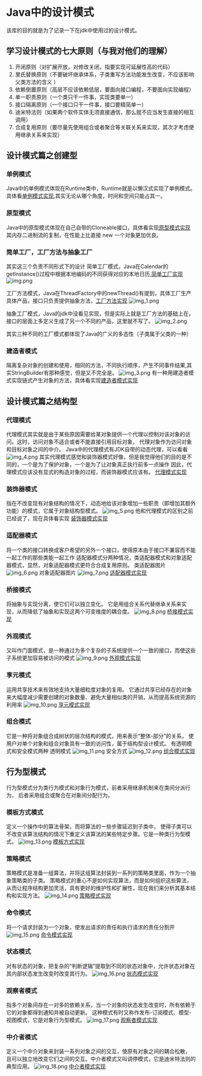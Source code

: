 # Java中的设计模式
该库的目的就是为了记录一下在jdk中使用过的设计模式。
## 学习设计模式的七大原则（与我对他们的理解）
1. 开闭原则（对扩展开放，对修改关闭，指要实现可延展性高的代码）
2. 里氏替换原则（不要破坏继承体系，子类重写方法功能发生改变，不应该影响父类方法的含义	）
3. 依赖倒置原则（高层不应该依赖低层，要面向接口编程，不要面向实现编程）
4. 单一职责原则（一个类只干一件事，实现类要单一）
5. 接口隔离原则（一个接口只干一件事，接口要精简单一）
6. 迪米特法则（如果两个软件实体无须直接通信，那么就不应当发生直接的相互调用）
7. 合成复用原则（要尽量先使用组合或者聚合等关联关系来实现，其次才考虑使用继承关系来实现）

## 设计模式篇之创建型
### 单例模式
Java中的单例模式体现在Runtime类中，Runtime就是以懒汉式实现了单例模式。
具体看[单例模式实现](src/create/Singleton.java),其实无论从哪个角度，时间和空间只能占其一。

### 原型模式
Java中的原型模式体现在自己自带的Cloneable接口，具体看实现[原型模式实现](src/create/Prototype.java)
其内存二进制流的复制，在性能上比直接 new 一个对象更加优良。

### 简单工厂，工厂方法与抽象工厂
其实这三个负责不同形式下的设计
简单工厂模式，Java在Calendar的getInstance()过程中根据本地编码的不同获得对应的本地日历,[简单工厂实现](src/create/SimpleFactory.java)
![img.png](img.png)

工厂方法模式，Java在ThreadFactory中的newThread()有提到，具体工厂生产具体产品，接口只负责提供抽象方法，[工厂方法实现](src/create/FactoryMethod.java)
![img_1.png](img_1.png)

抽象工厂模式，Java的jdk中没看见实现，但是实际上就是工厂方法的基础上在，接口的层面上多定义生成了另一个不同的产品，这里就不写了。
![img_2.png](img_2.png)

其实三种不同的工厂模式都体现了Java的广义的多态性（子类属于父类的一种）

### 建造者模式
隔离复杂对象的创建和使用，相同的方法，不同执行顺序，产生不同事件结果,其实StringBuilder有那种感觉，但是又不完全是。
![img_3.png](img_3.png)
有一种用建造者模式实现链式产生对象的方法，具体看实现[建造者模式实现](src/create/Builder.java)

## 设计模式篇之结构型
### 代理模式
代理模式其实就是由于某些原因需要给某对象提供一个代理以控制对该对象的访问。这时，访问对象不适合或者不能直接引用目标对象，
代理对象作为访问对象和目标对象之间的中介。
Java中的代理模式有JDK自带的动态代理，可以看看
![img_4.png](img_4.png)
其实代理模式感觉和装饰器模式好像，但是我觉得他们的目的是不同的，一个是为了保护对象，一个是为了让对象真正执行前多一点操作
因此，代理模式应该没有显式的构造对象的过程，而装饰器模式应该有。
[代理模式实现](src/structure/Proxy.java)

### 装饰器模式
指在不改变现有对象结构的情况下，动态地给该对象增加一些职责（即增加其额外功能）的模式，它属于对象结构型模式。
![img_5.png](img_5.png)
他和代理模式的区别之前已经说了，现在具体看实现
[装饰器模式实现](src/structure/Decorate.java)

### 适配器模式
将一个类的接口转换成客户希望的另外一个接口，使得原本由于接口不兼容而不能一起工作的那些类能一起工作
适配器模式分两种情况，类适配器模式和对象适配器模式，显然，对象适配器模式更符合合成复用原则。
类适配器图片
![img_6.png](img_6.png)
对象适配器图片
![img_7.png](img_7.png)
[适配器模式实现](src/structure/Adapter.java)

### 桥接模式
将抽象与实现分离，使它们可以独立变化。
它是用组合关系代替继承关系来实现，从而降低了抽象和实现这两个可变维度的耦合度。
![img_8.png](img_8.png)
[桥接模式实现](src/structure/Bridge.java)

### 外观模式
又叫作门面模式，是一种通过为多个复杂的子系统提供一个一致的接口，而使这些子系统更加容易被访问的模式
![img_9.png](img_9.png)
[外观模式实现](src/structure/Facade.java)

### 享元模式
运用共享技术来有效地支持大量细粒度对象的复用。
它通过共享已经存在的对象来大幅度减少需要创建的对象数量、避免大量相似类的开销，从而提高系统资源的利用率
![img_10.png](img_10.png)
[享元模式实现](src/structure/FlyWeight.java)

### 组合模式
它是一种将对象组合成树状的层次结构的模式，用来表示“整体-部分”的关系，
使用户对单个对象和组合对象具有一致的访问性，属于结构型设计模式。
有透明模式和安全模式两种
透明模式
![img_11.png](img_11.png)
安全方式
![img_12.png](img_12.png)
[组合模式实现](src/structure/Composite.java)

## 行为型模式
行为型模式分为类行为模式和对象行为模式，前者采用继承机制来在类间分派行为，
后者采用组合或聚合在对象间分配行为。

### 模板方式模式
定义一个操作中的算法骨架，而将算法的一些步骤延迟到子类中，
使得子类可以不改变该算法结构的情况下重定义该算法的某些特定步骤。它是一种类行为型模式。
![img_13.png](img_13.png)
[模板方式实现](src/action/Template.java)


### 策略模式
策略模式是准备一组算法，并将这组算法封装到一系列的策略类里面，作为一个抽象策略类的子类。
策略模式的重心不是如何实现算法，而是如何组织这些算法，从而让程序结构更加灵活，具有更好的维护性和扩展性，现在我们来分析其基本结构和实现方法。
![img_14.png](img_14.png)
[策略模式实现](src/action/Strategy.java)

### 命令模式
将一个请求封装为一个对象，使发出请求的责任和执行请求的责任分割开
![img_15.png](img_15.png)
[命令模式实现](src/action/Command.java)

### 状态模式
对有状态的对象，把复杂的“判断逻辑”提取到不同的状态对象中，允许状态对象在其内部状态发生改变时改变其行为。
![img_16.png](img_16.png)
[状态模式实现](src/action/State.java)

### 观察者模式
指多个对象间存在一对多的依赖关系，当一个对象的状态发生改变时，所有依赖于它的对象都得到通知并被自动更新。
这种模式有时又称作发布-订阅模式、模型-视图模式，它是对象行为型模式。
![img_17.png](img_17.png)
[观察者模式实现](src/action/Observer.java)

### 中介者模式
定义一个中介对象来封装一系列对象之间的交互，使原有对象之间的耦合松散，
且可以独立地改变它们之间的交互。中介者模式又叫调停模式，它是迪米特法则的典型应用。
![img_18.png](img_18.png)
[中介者模式实现](src/action/Mediator.java)

### 

